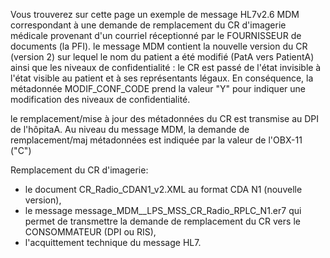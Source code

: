 Vous trouverez sur cette page un exemple de message HL7v2.6 MDM correspondant à une demande de remplacement du CR d'imagerie médicale provenant d'un courriel réceptionné par le FOURNISSEUR de documents (la PFI). 
le message MDM contient la nouvelle version du CR (version 2) sur lequel le nom du patient a été modifié (PatA vers PatientA) ainsi que les niveaux de confidentialité : le CR est passé de l'état invisible à l'état visible au patient et à ses représentants légaux. En conséquence, la métadonnée MODIF_CONF_CODE prend la valeur "Y" pour indiquer une modification des niveaux de confidentialité.

le remplacement/mise à jour des métadonnées du CR est transmise au DPI de l'hôpitaA. Au niveau du message MDM, la demande de remplacement/maj métadonnées est indiquée par la valeur de l'OBX-11 ("C")

Remplacement du CR d'imagerie:

- le document CR_Radio_CDAN1_v2.XML au format CDA N1 (nouvelle version),
- le message message_MDM__LPS_MSS_CR_Radio_RPLC_N1.er7 qui permet de transmettre la demande de remplacement du CR vers le CONSOMMATEUR (DPI ou RIS),
- l'acquittement technique du message HL7.

